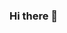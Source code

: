 ### Hi there 👋



<!--
**HusseinWinza/HusseinWinza** is a ✨ _special_ ✨ repository because its `README.md` (this file) appears on your GitHub profile.


## Core skills & specialization

- **Business domains**: 
- **Web Design**: 
- **Web Development**: 
- **Web Maintainace**: 
- **Test Automation **:
Here are some ideas to get you started:

- 🔭 I’m currently working on ...
- 🌱 I’m currently learning ...
- 👯 I’m looking to collaborate on ...
- 🤔 I’m looking for help with ...
- 💬 Ask me about ... ...
- 📫 How to reach me: ...
- 😄 Pronouns: ...
- ⚡ Fun fact: ...
-->
